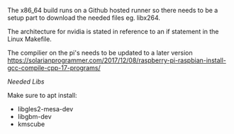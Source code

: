 The x86_64 build runs on a Github hosted runner so there needs to be a setup part to download the needed files eg. libx264.

The architecture for nvidia is stated in reference to an if statement in the Linux Makefile.

The compilier on the pi's needs to be updated to a later version 
https://solarianprogrammer.com/2017/12/08/raspberry-pi-raspbian-install-gcc-compile-cpp-17-programs/

_Needed Libs_

Make sure to apt install:

- libgles2-mesa-dev
- libgbm-dev
- kmscube
    

